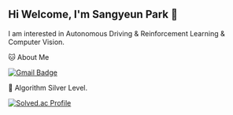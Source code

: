 ## Hi Welcome, I'm Sangyeun Park 👋

I am interested in Autonomous Driving & Reinforcement Learning & Computer Vision.

🐱 About Me

[![Gmail Badge](https://img.shields.io/badge/Gmail-d14836?style=flat-square&logo=Gmail&logoColor=white&link=mailto:sangyeun003@gmail.com)](sangyeun003@gmail.com)

🏅 Algorithm Silver Level. 

[![Solved.ac Profile](http://mazassumnida.wtf/api/v2/generate_badge?boj=psypark003)](https://solved.ac/psypark003/)  
